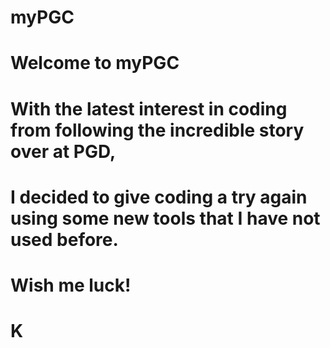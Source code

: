 # myPGC
#
#
# Welcome to myPGC
# With the latest interest in coding from following the incredible story over at PGD,
# I decided to give coding a try again using some new tools that I have not used before.
#
# Wish me luck!
#
# K